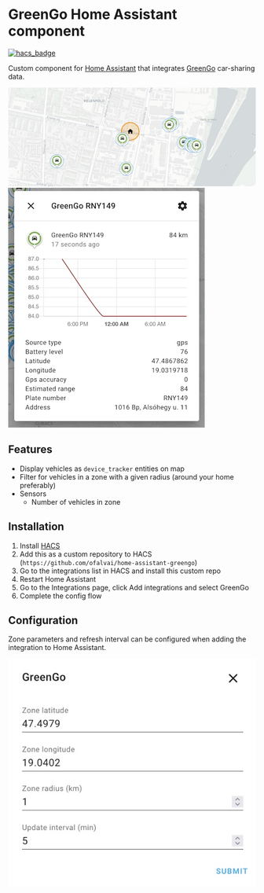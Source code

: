 # GreenGo Home Assistant component

[![hacs_badge](https://img.shields.io/badge/HACS-Custom-orange.svg)](https://github.com/custom-components/hacs)

Custom component for [Home Assistant](https://homeassistant.io) that integrates [GreenGo](https://greengo.com) car-sharing data.

![Screenshot 1](docs/screenshot1.jpg)
![Screenshot 2](docs/screenshot2.jpg)

## Features

- Display vehicles as `device_tracker` entities on map
- Filter for vehicles in a zone with a given radius (around your home preferably)
- Sensors
    - Number of vehicles in zone

## Installation

1. Install [HACS](https://hacs.xyz/)
2. Add this as a custom repository to HACS (`https://github.com/ofalvai/home-assistant-greengo`)
3. Go to the integrations list in HACS and install this custom repo
4. Restart Home Assistant
5. Go to the Integrations page, click Add integrations and select GreenGo
6. Complete the config flow

## Configuration

Zone parameters and refresh interval can be configured when adding the integration to Home Assistant.

![Config screenshot](docs/screenshot3.jpg)


